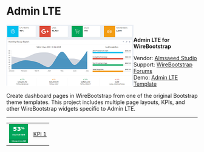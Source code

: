 <h1>Admin LTE</h1>

<img align="left" src="https://github.com/WireBootstrap/AdminLTE/blob/master/images/adminlte.template.png">
<br/>
<p>
<strong>
Admin LTE for WireBootstrap
</strong>
 <p>
Vendor: <a href="https://adminlte.io" target="_blank">Almsaeed Studio</a><br/>
Support: <a href="http://www.www.com" target="_blank">WireBootstrap Forums</a><br/>
Demo: <a href="https://adminlte.io/themes/AdminLTE/index.html">Admin LTE Template</a><br>
  </p>
</p>  

<p>
Create dashboard pages in WireBootstrap from one of the original Bootstrap theme templates.  This project includes multiple page layouts, KPIs, and other WireBootstrap widgets specific to Admin LTE. 
</p>

<hr/>


<table>
  <tr><td><img src="https://github.com/WireBootstrap/AdminLTE/blob/master/images/eb-smallbox.png" width="50" height="50"></td>
    <td><a href="https://github.com/WireBootstrap/Bootstrap/wiki/Bootstrap-Table">KPI 1</a></td>
  </tr>
</table>
